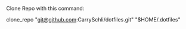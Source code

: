 
Clone Repo with this command: 

clone_repo "git@github.com:CarrySchli/dotfiles.git" "$HOME/.dotfiles"


